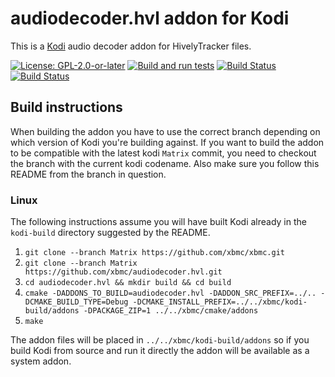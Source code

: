 # audiodecoder.hvl addon for Kodi

This is a [Kodi](https://kodi.tv) audio decoder addon for HivelyTracker files.

[![License: GPL-2.0-or-later](https://img.shields.io/badge/License-GPL%20v2+-blue.svg)](LICENSE.md)
[![Build and run tests](https://github.com/xbmc/audiodecoder.hvl/actions/workflows/build.yml/badge.svg?branch=Matrix)](https://github.com/xbmc/audiodecoder.hvl/actions/workflows/build.yml)
[![Build Status](https://dev.azure.com/teamkodi/binary-addons/_apis/build/status/xbmc.audiodecoder.hvl?branchName=Matrix)](https://dev.azure.com/teamkodi/binary-addons/_build/latest?definitionId=20&branchName=Matrix)
[![Build Status](https://jenkins.kodi.tv/view/Addons/job/xbmc/job/audiodecoder.hvl/job/Matrix/badge/icon)](https://jenkins.kodi.tv/blue/organizations/jenkins/xbmc%2Faudiodecoder.hvl/branches/)

## Build instructions

When building the addon you have to use the correct branch depending on which version of Kodi you're building against. 
If you want to build the addon to be compatible with the latest kodi `Matrix` commit, you need to checkout the branch with the current kodi codename.
Also make sure you follow this README from the branch in question.

### Linux

The following instructions assume you will have built Kodi already in the `kodi-build` directory 
suggested by the README.

1. `git clone --branch Matrix https://github.com/xbmc/xbmc.git`
2. `git clone --branch Matrix https://github.com/xbmc/audiodecoder.hvl.git`
3. `cd audiodecoder.hvl && mkdir build && cd build`
4. `cmake -DADDONS_TO_BUILD=audiodecoder.hvl -DADDON_SRC_PREFIX=../.. -DCMAKE_BUILD_TYPE=Debug -DCMAKE_INSTALL_PREFIX=../../xbmc/kodi-build/addons -DPACKAGE_ZIP=1 ../../xbmc/cmake/addons`
5. `make`

The addon files will be placed in `../../xbmc/kodi-build/addons` so if you build Kodi from source and run it directly 
the addon will be available as a system addon.
